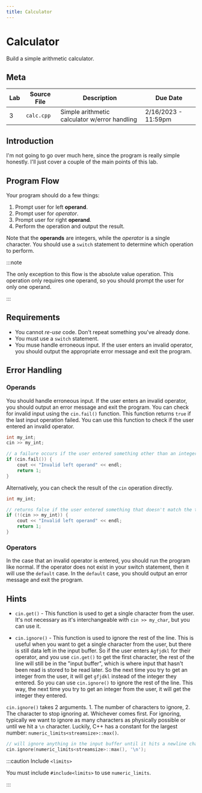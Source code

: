 ```yaml
---
title: Calculator
---
```


# Calculator

Build a simple arithmetic calculator.

## Meta

| Lab | Source File | Description                                   | Due Date            |
| --- | ----------- | --------------------------------------------- | ------------------- |
| 3   | `calc.cpp`  | Simple arithmetic calculator w/error handling | 2/16/2023 - 11:59pm |

## Introduction

I'm not going to go over much here, since the program is really simple honestly. I'll just cover a couple of the main points of this lab.

## Program Flow

Your program should do a few things:

1. Prompt user for left **operand**.
2. Prompt user for _operator_.
3. Prompt user for right **operand**.
4. Perform the operation and output the result.

Note that the **operands** are integers, while the _operator_ is a single character. You should use a `switch` statement to determine which operation to perform.

:::note

The only exception to this flow is the absolute value operation. This operation only requires one operand, so you should prompt the user for only one operand.

:::

## Requirements

- You cannot _re-use_ code. Don't repeat something you've already done.
- You must use a `switch` statement.
- You muse handle erroneous input. If the user enters an invalid operator, you should output the appropriate error message and exit the program.

## Error Handling

### Operands

You should handle erroneous input. If the user enters an invalid operator, you should output an error message and exit the program. You can check for invalid input using the `cin.fail()` function. This function returns `true` if the last input operation failed. You can use this function to check if the user entered an invalid operator.

```cpp
int my_int;
cin >> my_int;

// a failure occurs if the user entered something other than an integer
if (cin.fail()) {
    cout << "Invalid left operand" << endl;
    return 1;
}
```

Alternatively, you can check the result of the `cin` operation directly.

```cpp
int my_int;

// returns false if the user entered something that doesn't match the type of x
if (!(cin >> my_int)) {
    cout << "Invalid left operand" << endl;
    return 1;
}
```

### Operators

In the case that an invalid operator is entered, you should run the program like normal. If the operator does not exist in your switch statement, then it will use the `default` case. In the `default` case, you should output an error message and exit the program.

## Hints

- `cin.get()` - This function is used to get a single character from the user. It's not necessary as it's interchangeable with `cin >> my_char`, but you can use it.

- `cin.ignore()` - This function is used to ignore the rest of the line. This is useful when you want to get a single character from the user, but there is still data left in the input buffer. So if the user enters `Agfjdkl` for their operator, and you use `cin.get()` to get the first character, the rest of the line will still be in the "input buffer", which is where input that hasn't been read is stored to be read later. So the next time you try to get an integer from the user, it will get `gfjdkl` instead of the integer they entered. So you can use `cin.ignore()` to ignore the rest of the line. This way, the next time you try to get an integer from the user, it will get the integer they entered.

`cin.ignore()` takes 2 arguments. 1. The number of characters to ignore, 2. The character to stop ignoring at. Whichever comes first. For ignoring, typically we want to ignore as many characters as physically possible or until we hit a `\n` character. Luckily, C++ has a constant for the largest number: `numeric_limits<streamsize>::max()`.

```cpp
// will ignore anything in the input buffer until it hits a newline character
cin.ignore(numeric_limits<streamsize>::max(), '\n');
```

:::caution Include `<limits>`

You must include `#include<limits>` to use `numeric_limits`.

:::
